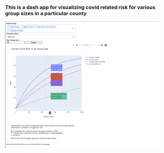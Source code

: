 ### This is a dash app for visualizing covid related risk for various group sizes in a particular county
![demo](demo/covid_risk_demo.png)
